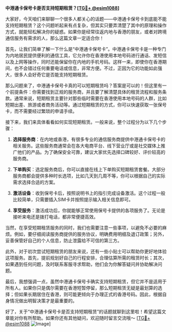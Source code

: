 **中港通卡保号卡是否支持短期租赁？[[TG💪+ @esim1088](https://t.me/s/esim1088)]**

大家好，今天咱们来聊聊一个很多人都关心的话题——中港通卡保号卡到底能不能支持短期租赁？这个问题听起来有点复杂，但其实只要弄清楚了其中的原理和操作方式，就能轻松解决你的疑惑。如果你是经常往返内地与香港的朋友，或者对跨境通信服务有需求的人，那么这篇文章一定适合你！

首先，让我们简单了解一下什么是“中港通卡保号卡”。中港通卡保号卡是一种专门为内地居民提供便利的通信工具，它允许你在香港使用本地号码进行通话、发短信以及上网等操作，同时还能保留你在内地的手机号码。这样一来，即使你在香港期间，也不会错过任何重要电话或信息，非常方便。不过，正因为它的功能如此强大，很多人会好奇它是否能支持短期租赁。

那么问题来了，中港通卡保号卡真的可以短期租赁吗？答案是可以的！但这里有一个前提条件：你需要找到正规的服务商，并且要了解清楚具体的租赁流程和服务条款。通常来说，短期租赁主要针对那些临时需要在香港使用本地号码的人群，比如短期出差、旅游或者商务活动等。通过短期租赁的方式，你可以快速获取一张保号卡，而不需要经过繁琐的申请手续。

接下来，我们来具体看看如何实现短期租赁。一般来说，整个过程分为以下几个步骤：

1. **选择服务商**：在内地或香港，有很多专业的通信服务商提供中港通卡保号卡的相关服务。这些服务商通常会在各大电商平台、线下营业厅或是社交媒体上推广他们的产品。为了确保安全可靠，建议大家优先选择口碑较好、评价较高的服务商。

2. **下单购买**：选定服务商后，你可以直接在线上下单购买短期租赁套餐。大部分服务商都会提供多种时长选项，比如几天到几周不等，你可以根据自己的实际需求选择合适的方案。

3. **激活设备**：收到保号卡后，按照说明书上的指引完成设备激活。这个过程一般比较简单，只需要插入SIM卡并按照提示输入相关信息即可。

4. **享受服务**：激活成功后，你就能够正常使用保号卡提供的各项服务了。无论是接听来电还是拨打电话，都非常便捷高效。

当然，在享受短期租赁服务的同时，我们也需要注意一些事项，以避免不必要的麻烦。例如，要仔细阅读服务商提供的服务协议，明确费用明细及退订政策；另外，妥善保管好自己的个人信息，防止泄露给不可信的第三方。

此外，对于初次尝试短期租赁的朋友来说，还有一些小贴士可以帮助你更好地体验这项服务。首先，提前规划好自己的行程安排，合理估算所需的租赁时长；其次，如果遇到任何问题，及时联系客服寻求帮助，他们会为你解答疑问并协助解决问题。

最后，我想强调一点，虽然中港通卡保号卡确实支持短期租赁，但它并不是适用于所有人。如果你只是偶尔需要在香港短暂停留，那么短期租赁无疑是最划算的选择；但如果长期居住在香港，则可能更倾向于办理正式的香港号码。因此，根据自身情况做出明智决策才是最重要的。

好了，关于“中港通卡保号卡是否支持短期租赁”的话题就聊到这里啦！希望这篇文章能对你有所帮助。如果你还有其他疑问，欢迎随时留言交流哦～ [[TG💪+ @esim1088](https://t.me/s/esim1088) ![Image](https://i.postimg.cc/4NQfJmqS/Snipaste-2025-05-13-00-14-12.png)]